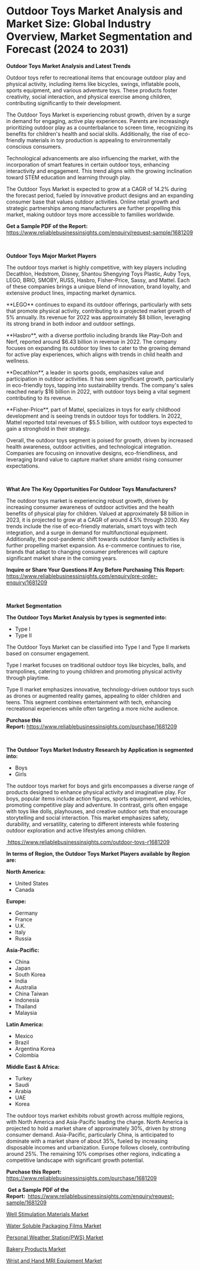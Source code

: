 <p><h1>Outdoor Toys Market Analysis and Market Size: Global Industry Overview, Market Segmentation and Forecast (2024 to 2031)</h1></p><p><strong>Outdoor Toys Market Analysis and Latest Trends</strong></p>
<p><p>Outdoor toys refer to recreational items that encourage outdoor play and physical activity, including items like bicycles, swings, inflatable pools, sports equipment, and various adventure toys. These products foster creativity, social interaction, and physical exercise among children, contributing significantly to their development.</p><p>The Outdoor Toys Market is experiencing robust growth, driven by a surge in demand for engaging, active play experiences. Parents are increasingly prioritizing outdoor play as a counterbalance to screen time, recognizing its benefits for children's health and social skills. Additionally, the rise of eco-friendly materials in toy production is appealing to environmentally conscious consumers. </p><p>Technological advancements are also influencing the market, with the incorporation of smart features in certain outdoor toys, enhancing interactivity and engagement. This trend aligns with the growing inclination toward STEM education and learning through play.</p><p>The Outdoor Toys Market is expected to grow at a CAGR of 14.2% during the forecast period, fueled by innovative product designs and an expanding consumer base that values outdoor activities. Online retail growth and strategic partnerships among manufacturers are further propelling this market, making outdoor toys more accessible to families worldwide.</p></p>
<p><strong>Get a Sample PDF of the Report:&nbsp;</strong> <a href="https://www.reliablebusinessinsights.com/enquiry/request-sample/1681209?utm_campaign=84&utm_medium=2&utm_source=Github&utm_content=ia&utm_term=12102024&utm_id=outdoor-toys">https://www.reliablebusinessinsights.com/enquiry/request-sample/1681209</a></p>
<p>&nbsp;</p>
<p><strong>Outdoor Toys Major Market Players</strong></p>
<p><p>The outdoor toys market is highly competitive, with key players including Decathlon, Hedstrom, Disney, Shantou Shengying Toys Plastic, Auby Toys, LEGO, BRIO, SMOBY, RUSS, Hasbro, Fisher-Price, Sassy, and Mattel. Each of these companies brings a unique blend of innovation, brand loyalty, and extensive product lines, impacting market dynamics.</p><p>**LEGO** continues to expand its outdoor offerings, particularly with sets that promote physical activity, contributing to a projected market growth of 5% annually. Its revenue for 2022 was approximately $8 billion, leveraging its strong brand in both indoor and outdoor settings.</p><p>**Hasbro**, with a diverse portfolio including brands like Play-Doh and Nerf, reported around $6.43 billion in revenue in 2022. The company focuses on expanding its outdoor toy lines to cater to the growing demand for active play experiences, which aligns with trends in child health and wellness.</p><p>**Decathlon**, a leader in sports goods, emphasizes value and participation in outdoor activities. It has seen significant growth, particularly in eco-friendly toys, tapping into sustainability trends. The company's sales reached nearly $16 billion in 2022, with outdoor toys being a vital segment contributing to its revenue.</p><p>**Fisher-Price**, part of Mattel, specializes in toys for early childhood development and is seeing trends in outdoor toys for toddlers. In 2022, Mattel reported total revenues of $5.5 billion, with outdoor toys expected to gain a stronghold in their strategy.</p><p>Overall, the outdoor toys segment is poised for growth, driven by increased health awareness, outdoor activities, and technological integration. Companies are focusing on innovative designs, eco-friendliness, and leveraging brand value to capture market share amidst rising consumer expectations.</p></p>
<p>&nbsp;</p>
<p><strong>What Are The Key Opportunities For Outdoor Toys Manufacturers?</strong></p>
<p><p>The outdoor toys market is experiencing robust growth, driven by increasing consumer awareness of outdoor activities and the health benefits of physical play for children. Valued at approximately $8 billion in 2023, it is projected to grow at a CAGR of around 4.5% through 2030. Key trends include the rise of eco-friendly materials, smart toys with tech integration, and a surge in demand for multifunctional equipment. Additionally, the post-pandemic shift towards outdoor family activities is further propelling market expansion. As e-commerce continues to rise, brands that adapt to changing consumer preferences will capture significant market share in the coming years.</p></p>
<p><strong>Inquire or Share Your Questions If Any Before Purchasing This Report:</strong> <a href="https://www.reliablebusinessinsights.com/enquiry/pre-order-enquiry/1681209?utm_campaign=84&utm_medium=2&utm_source=Github&utm_content=ia&utm_term=12102024&utm_id=outdoor-toys">https://www.reliablebusinessinsights.com/enquiry/pre-order-enquiry/1681209</a></p>
<p>&nbsp;</p>
<p><strong>Market Segmentation</strong></p>
<p><strong>The Outdoor Toys Market Analysis by types is segmented into:</strong></p>
<p><ul><li>Type I</li><li>Type II</li></ul></p>
<p><p>The Outdoor Toys Market can be classified into Type I and Type II markets based on consumer engagement. </p><p>Type I market focuses on traditional outdoor toys like bicycles, balls, and trampolines, catering to young children and promoting physical activity through playtime. </p><p>Type II market emphasizes innovative, technology-driven outdoor toys such as drones or augmented reality games, appealing to older children and teens. This segment combines entertainment with tech, enhancing recreational experiences while often targeting a more niche audience.</p></p>
<p><strong>Purchase this Report:&nbsp;</strong><a href="https://www.reliablebusinessinsights.com/purchase/1681209?utm_campaign=84&utm_medium=2&utm_source=Github&utm_content=ia&utm_term=12102024&utm_id=outdoor-toys">https://www.reliablebusinessinsights.com/purchase/1681209</a></p>
<p>&nbsp;</p>
<p><strong>The Outdoor Toys Market Industry Research by Application is segmented into:</strong></p>
<p><ul><li>Boys</li><li>Girls</li></ul></p>
<p><p>The outdoor toys market for boys and girls encompasses a diverse range of products designed to enhance physical activity and imaginative play. For boys, popular items include action figures, sports equipment, and vehicles, promoting competitive play and adventure. In contrast, girls often engage with toys like dolls, playhouses, and creative outdoor sets that encourage storytelling and social interaction. This market emphasizes safety, durability, and versatility, catering to different interests while fostering outdoor exploration and active lifestyles among children.</p></p>
<p><a href="https://www.reliablebusinessinsights.com/outdoor-toys-r1681209?utm_campaign=84&utm_medium=2&utm_source=Github&utm_content=ia&utm_term=12102024&utm_id=outdoor-toys">&nbsp;https://www.reliablebusinessinsights.com/outdoor-toys-r1681209</a></p>
<p><strong>In terms of Region, the Outdoor Toys Market Players available by Region are:</strong></p>
<p>
    <p> <strong> North America: </strong>
        <ul>
            <li>United States</li>
            <li>Canada</li>
        </ul>
        </p> 
    <p> <strong> Europe: </strong>
        <ul>
            <li>Germany</li>
            <li>France</li>
            <li>U.K.</li>
            <li>Italy</li>
            <li>Russia</li>
        </ul>
        </p> 
    <p> <strong> Asia-Pacific: </strong>
        <ul>
            <li>China</li>
            <li>Japan</li>
            <li>South Korea</li>
            <li>India</li>
            <li>Australia</li>
            <li>China Taiwan</li>
            <li>Indonesia</li>
            <li>Thailand</li>
            <li>Malaysia</li>
        </ul>
        </p> 
    <p> <strong> Latin America: </strong>
        <ul>
            <li>Mexico</li>
            <li>Brazil</li>
            <li>Argentina Korea</li>
            <li>Colombia</li>
        </ul>
        </p> 
    <p> <strong> Middle East & Africa: </strong>
        <ul>
            <li>Turkey</li>
            <li>Saudi</li>
            <li>Arabia</li>
            <li>UAE</li>
            <li>Korea</li>
        </ul>
    </p>
    </p>
<p><p>The outdoor toys market exhibits robust growth across multiple regions, with North America and Asia-Pacific leading the charge. North America is projected to hold a market share of approximately 30%, driven by strong consumer demand. Asia-Pacific, particularly China, is anticipated to dominate with a market share of about 35%, fueled by increasing disposable incomes and urbanization. Europe follows closely, contributing around 25%. The remaining 10% comprises other regions, indicating a competitive landscape with significant growth potential.</p></p>
<p><strong>Purchase this Report: </strong><a href="https://www.reliablebusinessinsights.com/purchase/1681209?utm_campaign=84&utm_medium=2&utm_source=Github&utm_content=ia&utm_term=12102024&utm_id=outdoor-toys">https://www.reliablebusinessinsights.com/purchase/1681209</a></p>
<p>&nbsp;<strong>Get a Sample PDF of the Report:&nbsp;&nbsp;</strong><a href="https://www.reliablebusinessinsights.com/enquiry/request-sample/1681209?utm_campaign=84&utm_medium=2&utm_source=Github&utm_content=ia&utm_term=12102024&utm_id=outdoor-toys">https://www.reliablebusinessinsights.com/enquiry/request-sample/1681209</a></p>
<p><strong></strong></p>
<p><p><a href="https://www.linkedin.com/pulse/comprehensive-well-stimulation-materials-market-report-e80hc?utm_campaign=84&utm_medium=2&utm_source=Github&utm_content=ia&utm_term=12102024&utm_id=outdoor-toys">Well Stimulation Materials Market</a></p><p><a href="https://www.linkedin.com/pulse/water-soluble-packaging-films-industry-sector-new-technologies-0zhgc?utm_campaign=84&utm_medium=2&utm_source=Github&utm_content=ia&utm_term=12102024&utm_id=outdoor-toys">Water Soluble Packaging Films Market</a></p><p><a href="https://github.com/MegiDuro586/Market-Research-Report-List-1/blob/main/personal-weather-stationpws-market.md?utm_campaign=84&utm_medium=2&utm_source=Github&utm_content=ia&utm_term=12102024&utm_id=outdoor-toys">Personal Weather Station(PWS) Market</a></p><p><a href="https://github.com/mestacrmorr0gv/Market-Research-Report-List-1/blob/main/bakery-products-market.md?utm_campaign=84&utm_medium=2&utm_source=Github&utm_content=ia&utm_term=12102024&utm_id=outdoor-toys">Bakery Products Market</a></p><p><a href="https://www.linkedin.com/pulse/unveiling-market-trends-global-wrist-hand-mri-equipment-gj5oe?utm_campaign=84&utm_medium=2&utm_source=Github&utm_content=ia&utm_term=12102024&utm_id=outdoor-toys">Wrist and Hand MRI Equipment Market</a></p></p>